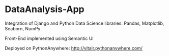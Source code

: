 # DataAnalysis-App
Integration of Django and Python Data Science libraries: Pandas, Matplotlib, Seaborn, NumPy

Front-End implemented using Semantic UI

Deployed on PythonAnywhere:
http://vitalr.pythonanywhere.com/
